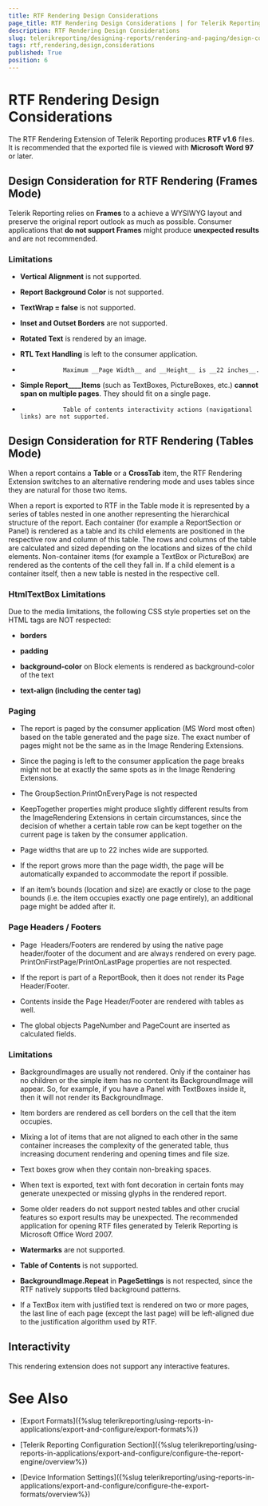 ```yaml
---
title: RTF Rendering Design Considerations
page_title: RTF Rendering Design Considerations | for Telerik Reporting Documentation
description: RTF Rendering Design Considerations
slug: telerikreporting/designing-reports/rendering-and-paging/design-considerations-for-report-rendering/rtf-rendering-design-considerations
tags: rtf,rendering,design,considerations
published: True
position: 6
---
```


# RTF Rendering Design Considerations



The RTF Rendering Extension of Telerik Reporting produces __RTF v1.6__ files. It         is recommended that the exported file is viewed with __Microsoft Word 97__ or later.       

## Design Consideration for RTF Rendering (Frames Mode)

Telerik Reporting relies on __Frames__ to a achieve a WYSIWYG layout           and preserve the original report outlook as much as possible. Consumer applications that           __do not support Frames__ might produce __unexpected results__           and are not recommended.         

### Limitations

* __Vertical Alignment__ is not supported.
              

* __Report Background Color__ is not supported.
              

* __TextWrap = false__ is not supported.
              

* __Inset and Outset Borders__ are not supported.
              

* __Rotated Text__ is rendered by an image.
              

* __RTL Text Handling__ is left to the consumer application.
              

*                 Maximum __Page Width__ and __Height__ is __22 inches__.
              

* __Simple Report____Items__ (such as TextBoxes, PictureBoxes, etc.) __cannot span on multiple pages__. They should fit on a single page.
              

*                 Table of contents interactivity actions (navigational links) are not supported.
              

## Design Consideration for RTF Rendering (Tables Mode)

When a report contains a __Table__ or a __CrossTab__ item, the RTF Rendering Extension switches to an alternative rendering mode and uses tables since they are natural for those two items.         

When a report is exported to RTF in the Table mode it is represented by a series of tables nested in one another representing the hierarchical structure of the report. Each container (for example a ReportSection or Panel) is rendered as a table and its child elements are positioned in the respective row and column of this table. The rows and columns of the table are calculated and sized depending on the locations and sizes of the child elements. Non-container items (for example a TextBox or PictureBox) are rendered as the contents of the cell they fall in. If a child element is a container itself, then a new table is nested in the respective cell.

### HtmlTextBox Limitations

Due to the media limitations, the following CSS style properties set on the HTML tags are NOT respected:             

* __borders__

* __padding__

* __background-color__ on Block elements is rendered as background-color of the text
              

* __text-align (including the center tag)__

### Paging

* The report is paged by the consumer application (MS Word most often) based on the table generated and the page size. The exact number of pages might not be the same as in the Image Rendering Extensions.

* Since the paging is left to the consumer application the page breaks might not be at exactly the same spots as in the Image Rendering Extensions.

* The GroupSection.PrintOnEveryPage is not respected

* KeepTogether properties might produce slightly different results from the ImageRendering Extensions in certain circumstances, since the decision of whether a certain table row can be kept together on the current page is taken by the consumer application.

* Page widths that are up to 22 inches wide are supported.

* If the report grows more than the page width, the page will be automatically expanded to accommodate the report if possible.

* If an item’s bounds (location and size) are exactly or close to the page bounds (i.e. the item occupies exactly one page entirely), an additional page might be added after it.

### Page Headers / Footers

* Page  Headers/Footers are rendered by using the native page header/footer of the document and are always rendered on every page. PrintOnFirstPage/PrintOnLastPage properties are not respected.

* If the report is part of a ReportBook, then it does not render its Page Header/Footer.

* Contents inside the Page Header/Footer are rendered with tables as well.

* The global objects PageNumber and PageCount are inserted as calculated fields.

### Limitations

* BackgroundImages are usually not rendered. Only if the container has no children or the simple item has no content its BackgroundImage will appear. So, for example, if you have a Panel with TextBoxes inside it, then it will not render its BackgroundImage.

* Item borders are rendered as cell borders on the cell that the item occupies.

* Mixing a lot of items that are not aligned to each other in the same container increases the complexity of the generated table, thus increasing document rendering and opening times and file size.

* Text boxes grow when they contain non-breaking spaces.

* When text is exported, text with font decoration in certain fonts may generate unexpected or missing glyphs in the rendered report.

* Some older readers do not support nested tables and other crucial features so export results may be unexpected. The recommended application for opening RTF files generated by Telerik Reporting is Microsoft Office Word 2007.

* __Watermarks__ are not supported.
              

* __Table of Contents__ is not supported.
              

* __BackgroundImage.Repeat__ in __PageSettings__ is not respected, since the RTF natively supports tiled background patterns.
              

* If a TextBox item with justified text is rendered on two or more pages, the last line of each page (except the last page) will be left-aligned due to the justification algorithm used by RTF.

## Interactivity

This rendering extension does not support any interactive features.

# See Also


 * [Export Formats]({%slug telerikreporting/using-reports-in-applications/export-and-configure/export-formats%})

 * [Telerik Reporting Configuration Section]({%slug telerikreporting/using-reports-in-applications/export-and-configure/configure-the-report-engine/overview%})

 * [Device Information Settings]({%slug telerikreporting/using-reports-in-applications/export-and-configure/configure-the-export-formats/overview%})
